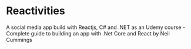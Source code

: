 # Reactivities
A social media app build with Reactjs, C# and .NET as an Udemy course - Complete guide to building an app with .Net Core and React by Neil Cummings
